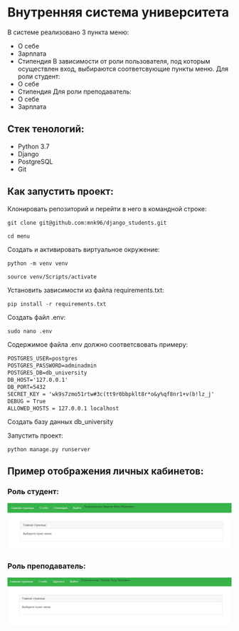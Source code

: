 # Внутренняя система университета
В системе реализовано 3 пункта меню:
- О себе
- Зарплата
- Стипендия
В зависимости от роли пользователя, под которым осуществлен вход, выбираются соответсвующие пункты меню.
Для роли студент:
- О себе
- Стипендия
Для роли преподаватель:
- О себе
- Зарплата
## Стек тенологий:
- Python 3.7
- Django
- PostgreSQL
- Git

## Как запустить проект:

Клонировать репозиторий и перейти в него в командной строке:

```
git clone git@github.com:mnk96/django_students.git
```

```
cd menu
```

Cоздать и активировать виртуальное окружение:

```
python -m venv venv
```
```
source venv/Scripts/activate
```

Установить зависимости из файла requirements.txt:

```
pip install -r requirements.txt
```

Создать файл .env:

```
sudo nano .env
```
Содержимое файла .env должно соответсвовать примеру:

```
POSTGRES_USER=postgres
POSTGRES_PASSWORD=adminadmin
POSTGRES_DB=db_university
DB_HOST='127.0.0.1'
DB_PORT=5432
SECRET_KEY = 'wk9s7zmo51rtw#3c(tt9r0bbpklt8r*o&y%qf8nr1+v(b!lz_j'
DEBUG = True
ALLOWED_HOSTS = 127.0.0.1 localhost
```
Создать базу данных db_university

Запустить проект:

```
python manage.py runserver
```
## Пример отображения личных кабинетов:
### Роль студент:
<picture>
  <img alt="Student" src="images/student.png">
</picture>

### Роль преподаватель:
<picture>
  <img alt="" src="images/teacher.png">
</picture>
